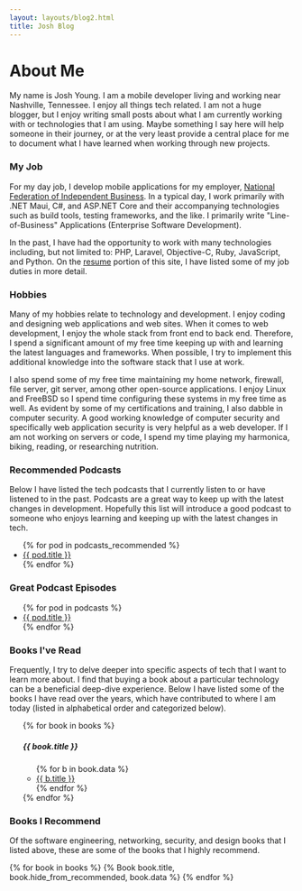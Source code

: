 ```yaml
---
layout: layouts/blog2.html
title: Josh Blog
---
```


# About Me

My name is Josh Young. I am a mobile developer living and working near Nashville, Tennessee. I enjoy all things tech related. I am not a huge blogger, but I enjoy writing small posts about what I am currently working with or technologies that I am using. Maybe something I say here will help someone in their journey, or at the very least provide a central place for me to document what I have learned when working through new projects.

### My Job

For my day job, I develop mobile applications for my employer,
[National Federation of Independent Business](https://www.nfib.com/). In a typical day, I work primarily with .NET Maui, C#, and ASP.NET Core and their accompanying technologies such as build tools, testing frameworks, and the like. I primarily write "Line-of-Business" Applications (Enterprise Software Development).

In the past, I have had the opportunity to work with many technologies including, but not limited to: PHP, Laravel, Objective-C, Ruby, JavaScript, and Python. On the [resume](/resume) portion of this site, I have listed some of my job duties in more detail.

### <a id='hobbies'></a> Hobbies

Many of my hobbies relate to technology and development. I enjoy coding and designing web applications and web sites. When it comes to web development, I enjoy the whole stack from front end to back end. Therefore, I spend a significant amount of my free time keeping up with and learning the latest languages and frameworks. When possible, I try to implement this additional knowledge into the software stack that I use at work.

I also spend some of my free time maintaining my home network, firewall, file server, git server, among other open-source applications. I enjoy Linux and FreeBSD so I spend time configuring these systems in my free time as well. As evident by some of my certifications and training, I also dabble in computer security. A good working knowledge of computer security and specifically web application security is very helpful as a web developer. If I am not working on servers or code, I spend my time playing my harmonica, biking, reading, or researching nutrition.

### <a id='podcasts'></a>Recommended Podcasts

Below I have listed the tech podcasts that I currently listen to or have listened to in the past. Podcasts are a great way to keep up with the latest changes in development. Hopefully this list will introduce a good podcast to someone who enjoys learning and keeping up with the latest changes in tech.

<ul>
{% for pod in podcasts_recommended %}
    <li><a href="{{pod.url}}">{{ pod.title }}</a></li>
  {% endfor %}
</ul>

### <a id='podcast_episodes'></a>Great Podcast Episodes

<ul>
{% for pod in podcasts %}
    <li><a href="{{pod.url}}">{{ pod.title }}</a></li>
  {% endfor %}
</ul>

### <a id='books'></a>Books I've Read

Frequently, I try to delve deeper into specific aspects of tech that I want to learn more about. I find that buying a book about a particular technology can be a beneficial deep-dive experience. Below I have listed some of the books I have read over the years, which have contributed to where I am today (listed in alphabetical order and categorized below).

<ul>
{% for book in books %}
    <h5>{{ book.title }}</h5>
    <ul>
      {% for b in book.data %}
        <li><a href="{{b.url}}">{{ b.title }}</a></li>
      {% endfor %}
    </ul>
  {% endfor %}
</ul>

### <a id='books_i_recommend'></a>Books I Recommend

Of the software engineering, networking, security, and design books that I listed above, these are some of the books that I highly recommend.

{% for book in books %}
    {% Book book.title, book.hide_from_recommended, book.data %}
{% endfor %}
